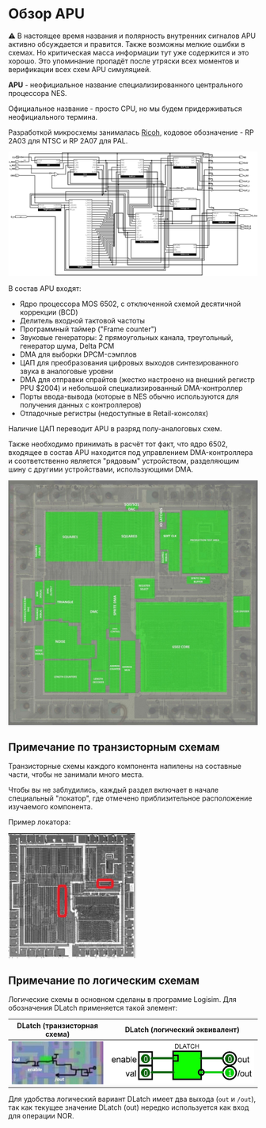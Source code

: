 # Обзор APU

:warning: В настоящее время названия и полярность внутренних сигналов APU активно обсуждается и правится. Также возможны мелкие ошибки в схемах. Но критическая масса информации тут уже содержится и это хорошо. Это упоминание пропадёт после утряски всех моментов и верификации всех схем APU симуляцией.

**APU** - неофициальное название специализированного центрального процессора NES.

Официальное название - просто CPU, но мы будем придерживаться неофициального термина.

Разработкой микросхемы занималась [Ricoh](../Ricoh.md), кодовое обозначение - RP 2A03 для NTSC и RP 2A07 для PAL.

![APU](/BreakingNESWiki/imgstore/apu/APU.jpg)

В состав APU входят:
- Ядро процессора MOS 6502, с отключенной схемой десятичной коррекции (BCD)
- Делитель входной тактовой частоты
- Программный таймер ("Frame counter")
- Звуковые генераторы: 2 прямоугольных канала, треугольный, генератор шума, Delta PCM
- DMA для выборки DPCM-сэмплов
- ЦАП для преобразования цифровых выходов синтезированного звука в аналоговые уровни
- DMA для отправки спрайтов (жестко настроено на внешний регистр PPU $2004) и небольшой специализированный DMA-контроллер
- Порты ввода-вывода (которые в NES обычно используются для получения данных с контроллеров)
- Отладочные регистры (недоступные в Retail-консолях)

Наличие ЦАП переводит APU в разряд полу-аналоговых схем.

Также необходимо принимать в расчёт тот факт, что ядро 6502, входящее в состав APU находится под управлением DMA-контроллера и соответственно является "рядовым" устройством, разделяющим шину с другими устройствами, использующими DMA.

![apu_blocks](/BreakingNESWiki/imgstore/apu/apu_blocks.jpg)

## Примечание по транзисторным схемам

Транзисторные схемы каждого компонента напилены на составные части, чтобы не занимали много места.

Чтобы вы не заблудились, каждый раздел включает в начале специальный "локатор", где отмечено приблизительное расположение изучаемого компонента.

Пример локатора:

![apu_locator_dma](/BreakingNESWiki/imgstore/apu/apu_locator_dma.jpg)

## Примечание по логическим схемам

Логические схемы в основном сделаны в программе Logisim. Для обозначения DLatch применяется такой элемент:

|DLatch (транзисторная схема)|DLatch (логический эквивалент)|
|---|---|
|![dlatch_tran](/BreakingNESWiki/imgstore/dlatch_tran.jpg)|![dlatch_logic](/BreakingNESWiki/imgstore/dlatch_logic.jpg)|

Для удобства логический вариант DLatch имеет два выхода (`out` и `/out`), так как текущее значение DLatch (out) нередко используется как вход для операции NOR.
